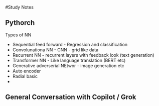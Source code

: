#Study Notes

## Pythorch
Types of NN
+ Sequential feed forward - Regression and classification
+ Convolunationa NN - CNN - grid like data
+ Recurrent NN - recurrent layers with feedback look (text generation)
+ Transformer NN - Like language translation (BERT etc)
+ Generative adverserial NEtwor - image generation etc
+ Auto encoder
+ Radial basic
+ 
## General Conversation with Copilot / Grok
